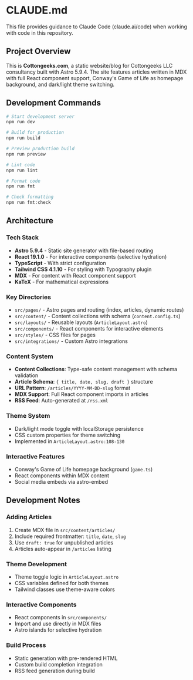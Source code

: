 # CLAUDE.md

This file provides guidance to Claude Code (claude.ai/code) when working with code in this repository.

## Project Overview

This is **Cottongeeks.com**, a static website/blog for Cottongeeks LLC consultancy built with Astro 5.9.4. The site features articles written in MDX with full React component support, Conway's Game of Life as homepage background, and dark/light theme switching.

## Development Commands

```bash
# Start development server
npm run dev

# Build for production
npm run build

# Preview production build
npm run preview

# Lint code
npm run lint

# Format code
npm run fmt

# Check formatting
npm run fmt:check
```

## Architecture

### Tech Stack
- **Astro 5.9.4** - Static site generator with file-based routing
- **React 19.1.0** - For interactive components (selective hydration)
- **TypeScript** - With strict configuration
- **Tailwind CSS 4.1.10** - For styling with Typography plugin
- **MDX** - For content with React component support
- **KaTeX** - For mathematical expressions

### Key Directories
- `src/pages/` - Astro pages and routing (index, articles, dynamic routes)
- `src/content/` - Content collections with schema (`content.config.ts`)
- `src/layouts/` - Reusable layouts (`ArticleLayout.astro`)
- `src/components/` - React components for interactive elements
- `src/styles/` - CSS files for pages
- `src/integrations/` - Custom Astro integrations

### Content System
- **Content Collections**: Type-safe content management with schema validation
- **Article Schema**: `{ title, date, slug, draft }` structure
- **URL Pattern**: `/articles/YYYY-MM-DD-slug` format
- **MDX Support**: Full React component imports in articles
- **RSS Feed**: Auto-generated at `/rss.xml`

### Theme System
- Dark/light mode toggle with localStorage persistence
- CSS custom properties for theme switching
- Implemented in `ArticleLayout.astro:108-130`

### Interactive Features
- Conway's Game of Life homepage background (`game.ts`)
- React components within MDX content
- Social media embeds via astro-embed

## Development Notes

### Adding Articles
1. Create MDX file in `src/content/articles/`
2. Include required frontmatter: `title`, `date`, `slug`
3. Use `draft: true` for unpublished articles
4. Articles auto-appear in `/articles` listing

### Theme Development
- Theme toggle logic in `ArticleLayout.astro`
- CSS variables defined for both themes
- Tailwind classes use theme-aware colors

### Interactive Components
- React components in `src/components/`
- Import and use directly in MDX files
- Astro islands for selective hydration

### Build Process
- Static generation with pre-rendered HTML
- Custom build completion integration
- RSS feed generation during build